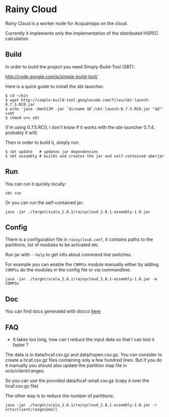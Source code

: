 Rainy Cloud
===========

Rainy Cloud is a worker node for Acquamaps on the cloud.

Currently it implements only the implementation of the distributed HSPEC calculation.

Build
-----

In order to build the project you need Simply-Build-Tool (SBT):

http://code.google.com/p/simple-build-tool/

Here is a quick guide to install the sbt launcher.

    $ cd ~/bin
    $ wget http://simple-build-tool.googlecode.com/files/sbt-launch-0.7.5.RC0.jar
    $ echo 'java -Xmx512M -jar `dirname $0`/sbt-launch-0.7.5.RC0.jar "$@"' >sbt
    $ chmod u+x sbt
    
(I'm using 0.7.5.RC0, I don't know if it works with the sbt-launcher 0.7.4, probably it will)

Then in order to build it, simply run:

    $ sbt update   # updates jar dependencies 
    $ sbt assembly # builds and creates the jar and self-contained uberjar

Run
---

You can run it quickly locally:

    sbt run

Or you can run the self-contained jar:

    java -jar ./target/scala_2.8.1/rainycloud_2.8.1-assembly-1.0.jar

Config
------

There is a configuration file in `rainycloud.conf`, it contains paths to the partitions, list of modules to be activated etc.

Run jar with `--help` to get info about command line switches.

For example you can enable the `COMPSs` module manually either by adding `COMPSs` do the modules in the config file or via commandline:

    java -jar ./target/scala_2.8.1/rainycloud_2.8.1-assembly-1.0.jar -m COMPSs


Doc
---

You can find docs generated with docco [here](http://mmikulicic.github.com/rainycloud/docco/)

FAQ
---

* It takes too long, how can I reduce the input data so that I can test it faster ?

The data is in data/hcaf.csv.gz and data/hspen.csv.gz. You can consider to create a hcaf.csv.gz files containing only a few hundred lines. But if you do it manually you should also
update the partition map file in octo/client/ranges.

So you can use the provided data/hcaf-small.csv.gz (copy it over the hcaf.csv.gz file)

The other way is to reduce the number of partitions:

    java -jar ./target/scala_2.8.1/rainycloud_2.8.1-assembly-1.0.jar -r octo/client/rangesSmall
